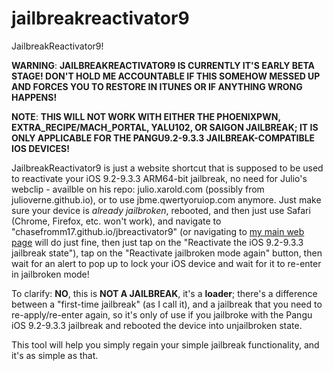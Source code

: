 # jailbreakreactivator9

JailbreakReactivator9!

**WARNING**: **JAILBREAKREACTIVATOR9 IS CURRENTLY IT'S EARLY BETA STAGE! DON'T HOLD ME ACCOUNTABLE IF THIS SOMEHOW MESSED UP AND FORCES YOU TO RESTORE IN ITUNES OR IF ANYTHING WRONG HAPPENS!**

**NOTE**: **THIS WILL NOT WORK WITH EITHER THE PHOENIXPWN, EXTRA_RECIPE/MACH_PORTAL, YALU102, OR SAIGON JAILBREAK; IT IS ONLY APPLICABLE FOR THE PANGU9.2-9.3.3 JAILBREAK-COMPATIBLE IOS DEVICES!**

JailbreakReactivator9 is just a website shortcut that is supposed to be used to reactivate your iOS 9.2-9.3.3 ARM64-bit jailbreak, no need for Julio's webclip - availble on his repo: julio.xarold.com (possibly from julioverne.github.io), or to use jbme.qwertyoruiop.com anymore. Just make sure your device is *already jailbroken*, rebooted, and then just use Safari (Chrome, Firefox, etc. won't work), and navigate to "chasefromm17.github.io/jbreactivator9" (or navigating to <a href="https://chasefromm17.github.io/jbreactivator9">my main web page</h2></a> will do just fine, then just tap on the "Reactivate the iOS 9.2-9.3.3 jailbreak state"), tap on the "Reactivate jailbroken mode again" button, then wait for an alert to pop up to lock your iOS device and wait for it to re-enter in jailbroken mode!

To clarify: **NO**, this is **NOT A JAILBREAK**, it's a **loader**; there's a difference between a "first-time jailbreak" (as I call it), and a jailbreak that you need to re-apply/re-enter again, so it's only of use if you jailbroke with the Pangu iOS 9.2-9.3.3 jailbreak and rebooted the device into unjailbroken state.

This tool will help you simply regain your simple jailbreak functionality, and it's as simple as that.
